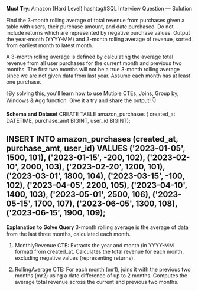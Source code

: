 𝐌𝐮𝐬𝐭 𝐓𝐫𝐲: Amazon (Hard Level) hashtag#SQL Interview Question — Solution

Find the 3-month rolling average of total revenue from purchases given a table with users, their purchase amount, and date purchased. 
Do not include returns which are represented by negative purchase values. Output the year-month (YYYY-MM) and 3-month rolling average of revenue, 
sorted from earliest month to latest month.

A 3-month rolling average is defined by calculating the average total revenue from all user purchases 
for the current month and previous two months. The first two months will not be a true 3-month rolling average 
since we are not given data from last year. Assume each month has at least one purchase.

🌀By solving this, you'll learn how to use Mutiple CTEs, Joins, Group by, Windows & Agg function. Give it a try and share the output! 👇

𝐒𝐜𝐡𝐞𝐦𝐚 𝐚𝐧𝐝 𝐃𝐚𝐭𝐚𝐬𝐞𝐭
CREATE TABLE amazon_purchases ( created_at DATETIME, purchase_amt BIGINT, user_id BIGINT);

INSERT INTO amazon_purchases (created_at, purchase_amt, user_id) VALUES ('2023-01-05', 1500, 101), ('2023-01-15', -200, 102), ('2023-02-10', 2000, 103), ('2023-02-20', 1200, 101), ('2023-03-01', 1800, 104), ('2023-03-15', -100, 102), ('2023-04-05', 2200, 105), ('2023-04-10', 1400, 103), ('2023-05-01', 2500, 106), ('2023-05-15', 1700, 107), ('2023-06-05', 1300, 108), ('2023-06-15', 1900, 109);
---------

𝐄𝐱𝐩𝐥𝐚𝐧𝐚𝐭𝐢𝐨𝐧 𝐭𝐨 𝐒𝐨𝐥𝐯𝐞 𝐐𝐮𝐞𝐫𝐲
3-month rolling average is the average of data from the last three months, calculated each month.

1. MonthlyRevenue CTE: Extracts the year and month (in YYYY-MM format) from created_at. Calculates the total revenue for each month, excluding negative values (representing returns).

2. RollingAverage CTE: For each month (mr1), joins it with the previous two months (mr2) using a date difference of up to 2 months. Computes the average total revenue across the current and previous two months.
